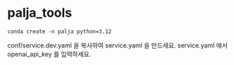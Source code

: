 # palja_tools


```
conda create -n palja python=3.12
```

conf/service.dev.yaml 을 복사하여 service.yaml 을 만드세요.
service.yaml 에서 openai_api_key 를 입력하세요.